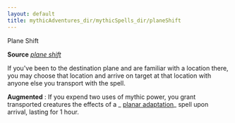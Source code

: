 ```yaml
---
layout: default
title: mythicAdventures_dir/mythicSpells_dir/planeShift
---
```

Plane Shift

**Source** [_plane shift_](../../spells_dir/planeShift#_plane-shift)

If you've been to the destination plane and are familiar with a location there, you may choose that location and arrive on target at that location with anyone else you transport with the spell.

**Augmented** : If you expend two uses of mythic power, you grant transported creatures the effects of a _ [planar adaptation](../../advanced_dir/spells_dir/planarAdaptation#_planar-adaptation)_ spell upon arrival, lasting for 1 hour.

